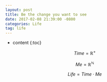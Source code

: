 ```yaml
---
layout: post
title: Be the change you want to see
date: 2017-02-08 21:39:00 -0800
categories: Life
tag: life
---
```


* content
{:toc}



$$ Time = \mathbb {R}^{+} $$

$$ Me = \mathbb {R}^{\mathbb {N}} $$

$$ Life = Time \cdot Me $$
